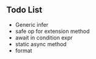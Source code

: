 

## Todo List ##

- Generic infer
- safe op for extension method
- await in condition expr
- static async method
- format
